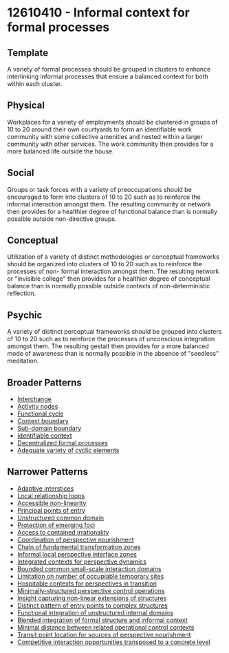 # 12610410 - Informal context for formal processes

## Template

A variety of formal processes should be grouped in clusters to enhance interlinking informal processes that ensure a balanced context for both within each cluster.

## Physical

Workplaces for a variety of employments should be clustered in groups of 10 to 20 around their own courtyards to form an identifiable work community with some collective amenities and nested within a larger community with other services. The work community then provides for a more balanced life outside the house.

## Social

Groups or task forces with a variety of preoccupations should be encouraged to form into clusters of 10 to 20 such as to reinforce the informal interaction amongst them. The resulting community or network then provides for a healthier degree of functional balance than is normally possible outside non-directive groups.

## Conceptual

Utilization of a variety of distinct methodologies or conceptual frameworks should be organized into clusters of 10 to 20 such as to reinforce the processes of non- formal interaction amongst them. The resulting network or "invisible college" then provides for a healthier degree of conceptual balance than is normally possible outside contexts of non-deterministic reflection.

## Psychic

A variety of distinct perceptual frameworks should be grouped into clusters of 10 to 20 such as to reinforce the processes of unconscious integration amongst them. The resulting gestalt then provides for a more balanced mode of awareness than is normally possible in the absence of "seedless" meditation.

## Broader Patterns

- [Interchange](12610340)
- [Activity nodes](12610300)
- [Functional cycle](12610260)
- [Context boundary](12610150)
- [Sub-domain boundary](12610130)
- [Identifiable context](12610140)
- [Decentralized formal processes](12610090)
- [Adequate variety of cyclic elements](12610350)

## Narrower Patterns

- [Adaptive interstices](12610480)
- [Local relationship loops](12610490)
- [Accessible non-linearity](12610600)
- [Principal points of entry](12610530)
- [Unstructured common domain](12610670)
- [Protection of emerging foci](12610570)
- [Access to contained irrationality](12610710)
- [Coordination of perspective nourishment](12611470)
- [Chain of fundamental transformation zones](12610420)
- [Informal local perspective interface zones](12610880)
- [Integrated contexts for perspective dynamics](12610800)
- [Bounded common small-scale interaction domains](12610610)
- [Limitation on number of occupiable temporary sites](12611030)
- [Hospitable contexts for perspectives in transition](12610910)
- [Minimally-structured perspective control operations](12610810)
- [Insight capturing non-linear extensions of structures](12611750)
- [Distinct pattern of entry points to complex structures](12611020)
- [Functional integration of unstructured internal domains](12611150)
- [Blended integration of formal structure and informal context](12611110)
- [Minimal distance between related operational control contexts](12610820)
- [Transit point location for sources of perspective nourishment](12610930)
- [Competitive interaction opportunities transposed to a concrete level](12610720)
